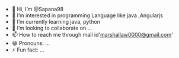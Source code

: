 - 👋 Hi, I’m @Sapana98
- 👀 I’m interested in programming Language like java ,Angularjs
- 🌱 I’m currently learning java, python
- 💞️ I’m looking to collaborate on ...
- 📫 How to reach me through mail id'marshallaw0000@gmail.com'
- 😄 Pronouns: ...
- ⚡ Fun fact: ...

<!---
Sapana98/Sapana98 is a ✨ special ✨ repository because its `README.md` (this file) appears on your GitHub profile.
You can click the Preview link to take a look at your changes.
--->
